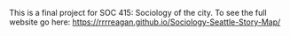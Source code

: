 This is a final project for SOC 415: Sociology of the city. To see the full website go here: https://rrrreagan.github.io/Sociology-Seattle-Story-Map/
